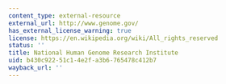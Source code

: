 ```yaml
---
content_type: external-resource
external_url: http://www.genome.gov/
has_external_license_warning: true
license: https://en.wikipedia.org/wiki/All_rights_reserved
status: ''
title: National Human Genome Research Institute
uid: b430c922-51c1-4e2f-a3b6-765478c412b7
wayback_url: ''
---
```

